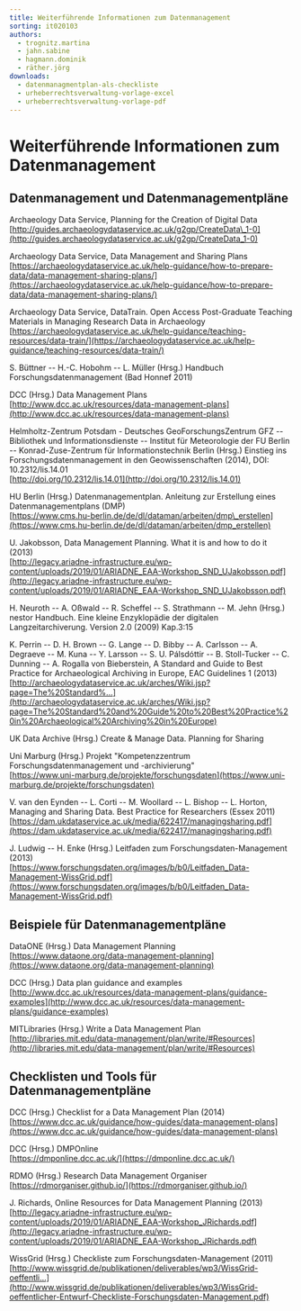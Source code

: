```yaml
---
title: Weiterführende Informationen zum Datenmanagement
sorting: it020103
authors:
  - trognitz.martina
  - jahn.sabine
  - hagmann.dominik
  - räther.jörg
downloads:
  - datenmanagmentplan-als-checkliste
  - urheberrechtsverwaltung-vorlage-excel
  - urheberrechtsverwaltung-vorlage-pdf
---
```


# Weiterführende Informationen zum Datenmanagement

## Datenmanagement und Datenmanagementpläne

Archaeology Data Service, Planning for the Creation of Digital Data  
[http://guides.archaeologydataservice.ac.uk/g2gp/CreateData\_1-0](http://guides.archaeologydataservice.ac.uk/g2gp/CreateData_1-0)

Archaeology Data Service, Data Management and Sharing Plans  
[https://archaeologydataservice.ac.uk/help-guidance/how-to-prepare-data/data-management-sharing-plans/](https://archaeologydataservice.ac.uk/help-guidance/how-to-prepare-data/data-management-sharing-plans/)

Archaeology Data Service, DataTrain. Open Access Post-Graduate Teaching Materials in Managing Research Data in Archaeology  
[https://archaeologydataservice.ac.uk/help-guidance/teaching-resources/data-train/](https://archaeologydataservice.ac.uk/help-guidance/teaching-resources/data-train/)

S. Büttner --  H.-C. Hobohm -- L. Müller (Hrsg.) Handbuch Forschungsdatenmanagement (Bad Honnef 2011)

DCC (Hrsg.) Data Management Plans  
[http://www.dcc.ac.uk/resources/data-management-plans](http://www.dcc.ac.uk/resources/data-management-plans)

Helmholtz-Zentrum Potsdam - Deutsches GeoForschungsZentrum GFZ -- Bibliothek und Informationsdienste -- Institut für Meteorologie der FU Berlin -- Konrad-Zuse-Zentrum für Informationstechnik Berlin (Hrsg.) Einstieg ins Forschungsdatenmanagement in den Geowissenschaften (2014), DOI: 10.2312/lis.14.01  
[http://doi.org/10.2312/lis.14.01](http://doi.org/10.2312/lis.14.01)

HU Berlin (Hrsg.)  Datenmanagementplan. Anleitung zur Erstellung eines Datenmanagementplans (DMP)  
[https://www.cms.hu-berlin.de/de/dl/dataman/arbeiten/dmp\_erstellen](https://www.cms.hu-berlin.de/de/dl/dataman/arbeiten/dmp_erstellen)

U. Jakobsson, Data Management Planning. What it is and how to do it (2013)  
[http://legacy.ariadne-infrastructure.eu/wp-content/uploads/2019/01/ARIADNE_EAA-Workshop_SND_UJakobsson.pdf](http://legacy.ariadne-infrastructure.eu/wp-content/uploads/2019/01/ARIADNE_EAA-Workshop_SND_UJakobsson.pdf)

H. Neuroth -- A. Oßwald -- R. Scheffel -- S. Strathmann -- M. Jehn (Hrsg.) nestor Handbuch. Eine kleine Enzyklopädie der digitalen Langzeitarchiverung. Version 2.0 (2009) Kap.3:15

K. Perrin -- D. H. Brown -- G. Lange -- D. Bibby -- A. Carlsson -- A. Degraeve -- M. Kuna -- Y. Larsson -- S. U. Pálsdóttir -- B. Stoll-Tucker -- C. Dunning -- A. Rogalla von Bieberstein, A Standard and Guide to Best Practice for Archaeological Archiving in Europe, EAC Guidelines 1 (2013)  
[http://archaeologydataservice.ac.uk/arches/Wiki.jsp?page=The%20Standard%...](http://archaeologydataservice.ac.uk/arches/Wiki.jsp?page=The%20Standard%20and%20Guide%20to%20Best%20Practice%20in%20Archaeological%20Archiving%20in%20Europe)

UK Data Archive (Hrsg.) Create & Manage Data. Planning for Sharing  
<!--[http://data-archive.ac.uk/create-manage/planning-for-sharing](http://data-archive.ac.uk/create-manage/planning-for-sharing) Seite nicht mehr vorhanden -->

Uni Marburg (Hrsg.) Projekt "Kompetenzzentrum Forschungsdatenmanagement und -archivierung"  
[https://www.uni-marburg.de/projekte/forschungsdaten](https://www.uni-marburg.de/projekte/forschungsdaten)

V. van den Eynden -- L. Corti -- M. Woollard -- L. Bishop -- L. Horton, Managing and Sharing Data. Best Practice for Researchers (Essex 2011)  
[https://dam.ukdataservice.ac.uk/media/622417/managingsharing.pdf](https://dam.ukdataservice.ac.uk/media/622417/managingsharing.pdf)

J. Ludwig -- H. Enke  (Hrsg.) Leitfaden zum Forschungsdaten-Management (2013)  
[https://www.forschungsdaten.org/images/b/b0/Leitfaden_Data-Management-WissGrid.pdf](https://www.forschungsdaten.org/images/b/b0/Leitfaden_Data-Management-WissGrid.pdf)  
 

## Beispiele für Datenmanagementpläne

DataONE (Hrsg.) Data Management Planning  
[https://www.dataone.org/data-management-planning](https://www.dataone.org/data-management-planning)

DCC (Hrsg.) Data plan guidance and examples  
[http://www.dcc.ac.uk/resources/data-management-plans/guidance-examples](http://www.dcc.ac.uk/resources/data-management-plans/guidance-examples)

MITLibraries (Hrsg.) Write a Data Management Plan  
[http://libraries.mit.edu/data-management/plan/write/#Resources](http://libraries.mit.edu/data-management/plan/write/#Resources)

## Checklisten und Tools für Datenmanagementpläne

DCC (Hrsg.) Checklist for a Data Management Plan (2014)  
[https://www.dcc.ac.uk/guidance/how-guides/data-management-plans](https://www.dcc.ac.uk/guidance/how-guides/data-management-plans)

DCC (Hrsg.) DMPOnline  
[https://dmponline.dcc.ac.uk/](https://dmponline.dcc.ac.uk/)

RDMO (Hrsg.) Research Data Management Organiser  
[https://rdmorganiser.github.io/](https://rdmorganiser.github.io/)

J. Richards, Online Resources for Data Management Planning (2013)  
[http://legacy.ariadne-infrastructure.eu/wp-content/uploads/2019/01/ARIADNE_EAA-Workshop_JRichards.pdf](http://legacy.ariadne-infrastructure.eu/wp-content/uploads/2019/01/ARIADNE_EAA-Workshop_JRichards.pdf)

WissGrid (Hrsg.) Checkliste zum Forschungsdaten-Management (2011)  
[http://www.wissgrid.de/publikationen/deliverables/wp3/WissGrid-oeffentli...](http://www.wissgrid.de/publikationen/deliverables/wp3/WissGrid-oeffentlicher-Entwurf-Checkliste-Forschungsdaten-Management.pdf)
